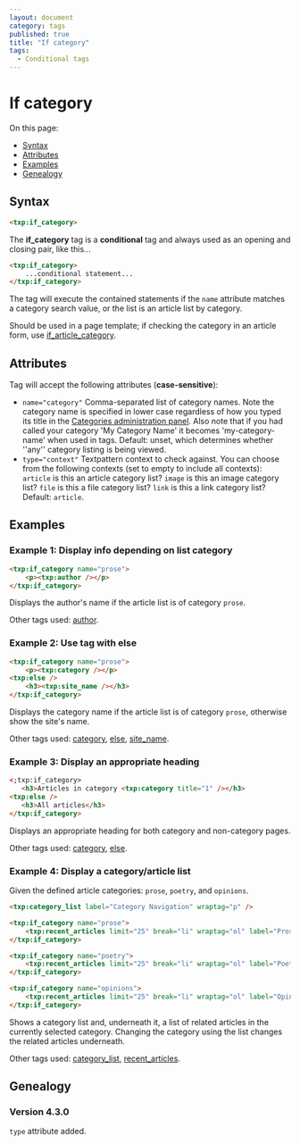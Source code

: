 ```yaml
---
layout: document
category: tags
published: true
title: "If category"
tags:
  - Conditional tags
---
```


# If category

On this page:

* [Syntax](#user-content-syntax)
* [Attributes](#user-content-attributes)
* [Examples](#user-content-examples)
* [Genealogy](#user-content-genealogy)

## Syntax

```html
<txp:if_category>
```

The **if_category** tag is a __conditional__ tag and always used as an opening and closing pair, like this...

```html
<txp:if_category>
    ...conditional statement...
</txp:if_category>
```

The tag will execute the contained statements if the `name` attribute matches a category search value, or the list is an article list by category.

Should be used in a page template; if checking the category in an article form, use [if_article_category](if-article-category).

## Attributes

Tag will accept the following attributes (**case-sensitive**):

* `name="category"`
Comma-separated list of category names. Note the category name is specified in lower case regardless of how you typed its title in the [Categories administration panel](../administration/categories-panel). Also note that if you had called your category 'My Category Name' it becomes 'my-category-name' when used in tags.
Default: unset, which determines whether ''any'' category listing is being viewed.
* `type="context"`
Textpattern context to check against. You can choose from the following contexts (set to empty to include all contexts):
`article` is this an article category list?
`image` is this an image category list?
`file` is this a file category list?
`link` is this a link category list?
Default: `article`.

## Examples

### Example 1: Display info depending on list category

```html
<txp:if_category name="prose">
    <p><txp:author /></p>
</txp:if_category>
```

Displays the author's name if the article list is of category `prose`.

Other tags used: [author](author).

### Example 2: Use tag with else

```html
<txp:if_category name="prose">
    <p><txp:category /></p>
<txp:else />
    <h3><txp:site_name /></h3>
</txp:if_category>
```

Displays the category name if the article list is of category `prose`, otherwise show the site's name.

Other tags used: [category](category), [else](else), [site_name](site-name).

### Example 3: Display an appropriate heading

```html
<;txp:if_category>
   <h3>Articles in category <txp:category title="1" /></h3>
<txp:else />
   <h3>All articles</h3>
</txp:if_category>
```

Displays an appropriate heading for both category and non-category pages.

Other tags used: [category](category), [else](else).

### Example 4: Display a category/article list

Given the defined article categories: `prose`, `poetry`, and `opinions`.

```html
<txp:category_list label="Category Navigation" wraptag="p" />

<txp:if_category name="prose">
    <txp:recent_articles limit="25" break="li" wraptag="ol" label="Prose" category="prose" />
</txp:if_category>

<txp:if_category name="poetry">
    <txp:recent_articles limit="25" break="li" wraptag="ol" label="Poetry" category="poetry" />
</txp:if_category>

<txp:if_category name="opinions">
    <txp:recent_articles limit="25" break="li" wraptag="ol" label="Opinions" category="opinions" />
</txp:if_category>
```

Shows a category list and, underneath it, a list of related articles in the currently selected category. Changing the category using the list changes the related articles underneath.

Other tags used: [category_list](category-list), [recent_articles](recent-articles).

## Genealogy

### Version 4.3.0

`type` attribute added.
